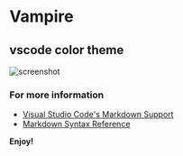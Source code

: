 # Vampire
## vscode color theme

<img src="https://i.ibb.co/R3xfFDx/Capture-d-e-cran-2022-03-21-a-16-34-03.png" alt="screenshot" />

### For more information
* [Visual Studio Code's Markdown Support](http://code.visualstudio.com/docs/languages/markdown)
* [Markdown Syntax Reference](https://help.github.com/articles/markdown-basics/)

**Enjoy!**
